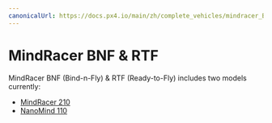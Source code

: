 ```yaml
---
canonicalUrl: https://docs.px4.io/main/zh/complete_vehicles/mindracer_BNF_RTF
---
```


# MindRacer BNF & RTF

MindRacer BNF (Bind-n-Fly) & RTF (Ready-to-Fly) includes two models currently:

* [MindRacer 210](../complete_vehicles/mindracer210.md)
* [NanoMind 110](../complete_vehicles/nanomind110.md)

